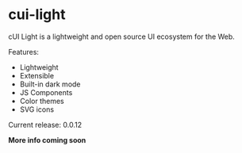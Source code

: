 # cui-light
cUI Light is a lightweight and open source UI ecosystem for the Web.

Features:
* Lightweight
* Extensible
* Built-in dark mode
* JS Components
* Color themes
* SVG icons

Current release: 0.0.12

**More info coming soon**
